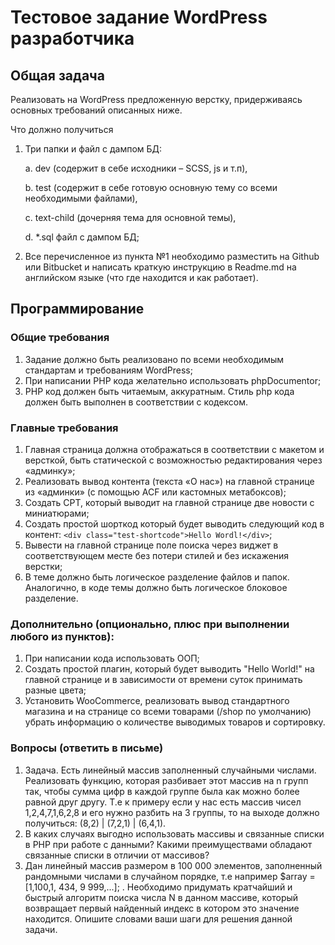 # Тестовое задание WordPress разработчика

## Общая задача

Реализовать на WordPress предложенную верстку, придерживаясь основных требований
описанных ниже.

Что должно получиться

1. Три папки и файл с дампом БД:

    a. dev (содержит в себе исходники – SCSS, js и т.п),
    
    b. test (содержит в себе готовую основную тему со всеми необходимыми
файлами),

    c. text-child (дочерняя тема для основной темы),
    
    d. *.sql файл с дампом БД;

2. Все перечисленное из пункта №1 необходимо разместить на Github или Bitbucket и
написать краткую инструкцию в Readme.md на английском языке (что где
находится и как работает).

## Программирование

### Общие требования

1. Задание должно быть реализовано по всеми необходимым стандартам и
требованиям WordPress;
2. При написании PHP кода желательно использовать phpDocumentor;
3. PHP код должен быть читаемым, аккуратным. Стиль php кода должен быть
выполнен в соответствии с кодексом.

### Главные требования

1. Главная страница должна отображаться в соответствии с макетом и версткой,
быть статической с возможностью редактирования через «админку»;
2. Реализовать вывод контента (текста «О нас») на главной странице из «админки» (с
помощью ACF или кастомных метабоксов);
3. Создать CPT, который выводит на главной странице две новости с миниатюрами;
4. Создать простой шорткод который будет выводить следующий код в контент: `<div
class="test-shortcode">Hello Wordl!</div>`;
5. Вывести на главной странице поле поиска через виджет в соответствующем месте
без потери стилей и без искажения верстки;
6. В теме должно быть логическое разделение файлов и папок. Аналогично, в коде
темы должно быть логическое блоковое разделение.

### Дополнительно (опционально, плюс при выполнении любого из пунктов):

1. При написании кода использовать ООП;
2. Создать простой плагин, который будет выводить "Hello World!" на главной
странице и в зависимости от времени суток принимать разные цвета;
3. Установить WooCommerce, реализовать вывод стандартного магазина и на
странице со всеми товарами (/shop по умолчанию) убрать информацию о
количестве выводимых товаров и сортировку.

### Вопросы (ответить в письме)

1. Задача. Есть линейный массив заполненный случайными числами. Реализовать
функцию, которая разбивает этот массив на n групп так, чтобы сумма цифр в
каждой группе была как можно более равной друг другу. Т.е к примеру если у нас
есть массив чисел 1,2,4,7,1,6,2,8 и его нужно разбить на 3 группы, то на выходе
должно получиться: (8,2) | (7,2,1) | (6,4,1).
2. В каких случаях выгодно использовать массивы и связанные списки в PHP при
работе с данными? Какими преимуществами обладают связанные списки в
отличии от массивов?
3. Дан линейный массив размером в 100 000 элементов, заполненный рандомными
числами в случайном порядке, т.е например $array = [1,100,1, 434, 9 999,...]; .
Необходимо придумать кратчайший и быстрый алгоритм поиска числа N в данном
массиве, который возвращает первый найденный индекс в котором это значение
находится. Опишите словами ваши шаги для решения данной задачи.
